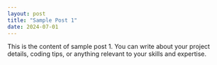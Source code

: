 ```yaml
---
layout: post
title: "Sample Post 1"
date: 2024-07-01
---
```


This is the content of sample post 1. You can write about your project details, coding tips, or anything relevant to your skills and expertise.
